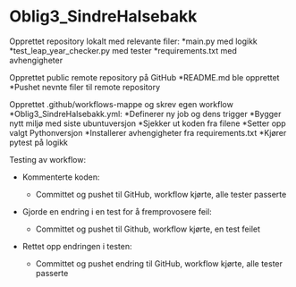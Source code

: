 # Oblig3_SindreHalsebakk

Opprettet repository lokalt med relevante filer:
  *main.py med logikk
  *test_leap_year_checker.py med tester
  *requirements.txt med avhengigheter
  
Opprettet public remote repository på GitHub
  *README.md ble opprettet
  *Pushet nevnte filer til remote repository

Opprettet .github/workflows-mappe og skrev egen workflow
  *Oblig3_SindreHalsebakk.yml:
    *Definerer ny job og dens trigger 
    *Bygger nytt miljø med siste ubuntuversjon 
    *Sjekker ut koden fra filene
    *Setter opp valgt Pythonversjon
    *Installerer avhengigheter fra requirements.txt
    *Kjører pytest på logikk
    
Testing av workflow:
  * Kommenterte koden:
    * Committet og pushet til GitHub, workflow kjørte, alle tester passerte

  * Gjorde en endring i en test for å fremprovosere feil:
    * Committet og pushet til Github, workflow kjørte, en test feilet

  * Rettet opp endringen i testen: 
    * Committet og pushet endring til GitHub, workflow kjørte, alle tester passerte
 
